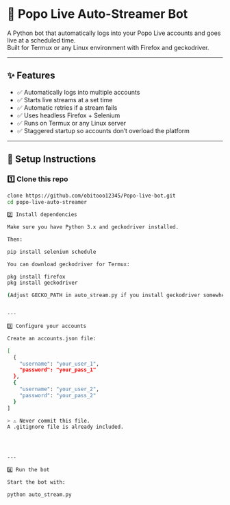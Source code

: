 # 🎥 Popo Live Auto-Streamer Bot

A Python bot that automatically logs into your Popo Live accounts and goes live at a scheduled time.  
Built for Termux or any Linux environment with Firefox and geckodriver.

---

## ✨ Features
- ✅ Automatically logs into multiple accounts
- ✅ Starts live streams at a set time
- ✅ Automatic retries if a stream fails
- ✅ Uses headless Firefox + Selenium
- ✅ Runs on Termux or any Linux server
- ✅ Staggered startup so accounts don’t overload the platform

---

## 🧰 Setup Instructions

### 1️⃣ Clone this repo
```bash
clone https://github.com/obitooo12345/Popo-live-bot.git 
cd popo-live-auto-streamer

2️⃣ Install dependencies

Make sure you have Python 3.x and geckodriver installed.

Then:

pip install selenium schedule

You can download geckodriver for Termux:

pkg install firefox
pkg install geckodriver

(Adjust GECKO_PATH in auto_stream.py if you install geckodriver somewhere else.)


---

3️⃣ Configure your accounts

Create an accounts.json file:

[
  {
    "username": "your_user_1",
    "password": "your_pass_1"
  },
  {
    "username": "your_user_2",
    "password": "your_pass_2"
  }
]

> ⚠️ Never commit this file.
A .gitignore file is already included.




---

4️⃣ Run the bot

Start the bot with:

python auto_stream.py
